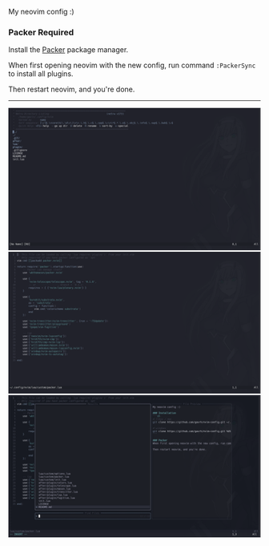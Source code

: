 My neovim config :)

### Packer Required
Install the [Packer](https://github.com/wbthomason/packer.nvim) package manager.

When first opening neovim with the new config, run command ```:PackerSync``` to install all plugins.

Then restart neovim, and you're done.

<hr />

![ss](/nvim/assets/nvim-ss-1.png)
![ss](/nvim/assets/nvim-ss-2.png)
![ss](/nvim/assets/nvim-ss-3.png)
